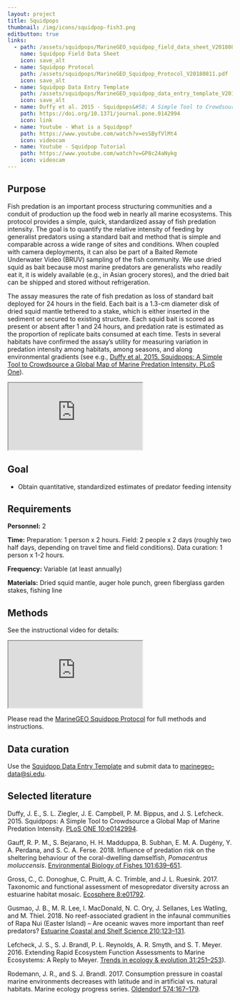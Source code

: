 ```yaml
---
layout: project
title: Squidpops
thumbnail: /img/icons/squidpop-fish3.png
editbutton: true
links:
  - path: /assets/squidpops/MarineGEO_squidpop_field_data_sheet_V20180802.pdf
    name: Squidpop Field Data Sheet
    icon: save_alt
  - name: Squidpop Protocol
    path: /assets/squidpops/MarineGEO_Squidpop_Protocol_V20180811.pdf
    icon: save_alt
  - name: Squidpop Data Entry Template
    path: /assets/squidpops/MarineGEO_squidpop_data_entry_template_V20180811.xlsx
    icon: save_alt
  - name: Duffy et al. 2015 - Squidpops&#58; A Simple Tool to Crowdsource a Global Map of Marine Predation Intensity
    path: https://doi.org/10.1371/journal.pone.0142994
    icon: link
  - name: Youtube - What is a Squidpop?
    path: https://www.youtube.com/watch?v=esSByfVlMt4
    icon: videocam
  - name: Youtube - Squidpop Tutorial
    path: https://www.youtube.com/watch?v=GP8c24aNykg
    icon: videocam
---
```


## Purpose

Fish predation is an important process structuring communities and a conduit of production up the food web in nearly all marine ecosystems. This protocol provides a simple, quick, standardized assay of fish predation intensity. The goal is to quantify the relative intensity of feeding by generalist predators using a standard bait and method that is simple and comparable across a wide range of sites and conditions. When coupled with camera deployments, it can also be part of a Baited Remote Underwater Video (BRUV) sampling of the fish community. We use dried squid as bait because most marine predators are generalists who readily eat it, it is widely available (e.g., in Asian grocery stores), and the dried bait can be shipped and stored without refrigeration.

The assay measures the rate of fish predation as loss of standard bait deployed for 24 hours in the field. Each bait is a 1.3-cm diameter disk of dried squid mantle tethered to a stake, which is either inserted in the sediment or secured to existing structure. Each squid bait is scored as present or absent after 1 and 24 hours, and predation rate is estimated as the proportion of replicate baits consumed at each time. Tests in several habitats have confirmed the assay’s utility for measuring variation in predation intensity among habitats, among seasons, and along environmental gradients (see e.g., <a href="https://doi.org/10.1371/journal.pone.0142994">Duffy et al. 2015. Squidpops: A Simple Tool to Crowdsource a Global Map of Marine Predation Intensity. PLoS One</a>).

<!-- 16:9 aspect ratio https://stackoverflow.com/questions/15844500/shrink-a-youtube-video-to-responsive-width -->
<div class="embed-responsive embed-responsive-16by9">
  <iframe class="embed-responsive-item" src="https://www.youtube.com/embed/esSByfVlMt4"></iframe>
</div>


## Goal

  - Obtain quantitative, standardized estimates of predator feeding intensity

## Requirements

**Personnel:** 2

**Time:** Preparation: 1 person x 2 hours. Field: 2 people x 2 days (roughly two half days, depending on travel time and field conditions). Data curation: 1 person x 1-2 hours.

**Frequency:** Variable (at least annually)

**Materials:** Dried squid mantle, auger hole punch, green fiberglass garden stakes, fishing line

## Methods

See the instructional video for details:

<!-- 16:9 aspect ratio https://stackoverflow.com/questions/15844500/shrink-a-youtube-video-to-responsive-width -->
<div class="embed-responsive embed-responsive-16by9">
  <iframe class="embed-responsive-item" src="https://www.youtube.com/embed/GP8c24aNykg"></iframe>
</div>

Please read the <a href="/assets/squidpops/MarineGEO_Squidpop_Protocol_V20180802.pdf">MarineGEO Squidpop Protocol</a> for full methods and instructions.


## Data curation      

Use the [Squidpop Data Entry Template](/assets/squidpops/MarineGEO_Squidpop_DataEntryTemplate_v0.0.1.xlsx) and submit data to <a href="mailto:marinegeo-data@si.edu">marinegeo-data@si.edu</a>.

## Selected literature

Duffy, J. E., S. L. Ziegler, J. E. Campbell, P. M. Bippus, and J. S. Lefcheck. 2015. Squidpops: A Simple Tool to Crowdsource a Global Map of Marine Predation Intensity. <a href="https://doi.org/10.1371/journal.pone.0142994">PLoS ONE 10:e0142994</a>.

Gauff, R. P. M., S. Bejarano, H. H. Madduppa, B. Subhan, E. M. A. Dugény, Y. A. Perdana, and S. C. A. Ferse. 2018. Influence of predation risk on the sheltering behaviour of the coral-dwelling damselfish, *Pomacentrus moluccensis*. <a href="https://link.springer.com/content/pdf/10.1007%2Fs10641-018-0725-3.pdf">Environmental Biology of Fishes 101:639–651</a>.

Gross, C., C. Donoghue, C. Pruitt, A. C. Trimble, and J. L. Ruesink. 2017. Taxonomic and functional assessment of mesopredator diversity across an estuarine habitat mosaic. <a href="http://doi.wiley.com/10.1002/ecs2.1792">Ecosphere 8:e01792</a>.

Gusmao, J. B., M. R. Lee, I. MacDonald, N. C. Ory, J. Sellanes, Les Watling, and M. Thiel. 2018. No reef-associated gradient in the infaunal communities of Rapa Nui (Easter Island) – Are oceanic waves more important than reef predators? <a href="https://doi.org/10.1016/j.ecss.2018.06.019">Estuarine Coastal and Shelf Science 210:123–131</a>.

Lefcheck, J. S., S. J. Brandl, P. L. Reynolds, A. R. Smyth, and S. T. Meyer. 2016. Extending Rapid Ecosystem Function Assessments to Marine Ecosystems: A Reply to Meyer. <a href="http://dx.doi.org/10.1016/j.tree.2016.02.002">Trends in ecology & evolution 31:251–253</a>).

Rodemann, J. R., and S. J. Brandl. 2017. Consumption pressure in coastal marine environments decreases with latitude and in artificial vs. natural habitats. Marine ecology progress series. <a href="http://www.int-res.com/articles/meps2017/574/m574p167.pdf">Oldendorf 574:167–179</a>.
